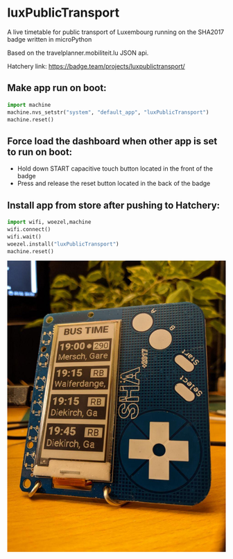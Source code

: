 # luxPublicTransport
A live timetable for public transport of Luxembourg running on the SHA2017 badge written in microPython

Based on the travelplanner.mobiliteit.lu JSON api.

Hatchery link: https://badge.team/projects/luxpublictransport/

## Make app run on boot: ##
```python
import machine
machine.nvs_setstr("system", "default_app", "luxPublicTransport")
machine.reset()
```
## Force load the dashboard when other app is set to run on boot: ##

* Hold down START capacitive touch button located in the front of the badge
* Press and release the reset button located in the back of the badge

## Install app from store after pushing to Hatchery: ##
```python
import wifi, woezel,machine
wifi.connect()
wifi.wait()
woezel.install("luxPublicTransport")
machine.reset()
```
![timetable](https://github.com/opeRaptor/luxPublicTransport/blob/main/images/timetable.jpg)

